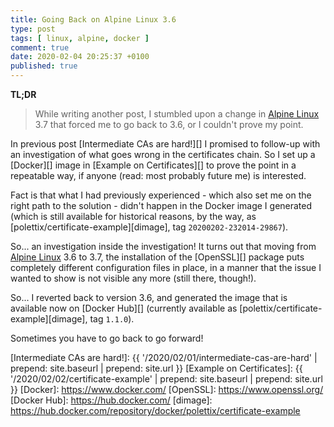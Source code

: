 ```yaml
---
title: Going Back on Alpine Linux 3.6
type: post
tags: [ linux, alpine, docker ]
comment: true
date: 2020-02-04 20:25:37 +0100
published: true
---
```


**TL;DR**

> While writing another post, I stumbled upon a change in [Alpine Linux][]
> 3.7 that forced me to go back to 3.6, or I couldn't prove my point.

In previous post [Intermediate CAs are hard!][] I promised to follow-up with
an investigation of what goes wrong in the certificates chain. So I set up a
[Docker][] image in [Example on Certificates][] to prove the point in a
repeatable way, if anyone (read: most probably future me) is interested.

Fact is that what I had previously experienced - which also set me on the
right path to the solution - didn't happen in the Docker image I generated
(which is still available for historical reasons, by the way, as
[polettix/certificate-example][dimage], tag `20200202-232014-29867`).

So... an investigation inside the investigation! It turns out that moving
from [Alpine Linux][] 3.6 to 3.7, the installation of the [OpenSSL][]
package puts completely different configuration files in place, in a manner
that the issue I wanted to show is not visible any more (still there,
though!).

So... I reverted back to version 3.6, and generated the image that is
available now on [Docker Hub][] (currently available as
[polettix/certificate-example][dimage], tag `1.1.0`).

Sometimes you have to go back to go forward!


[Alpine Linux]: https://www.alpinelinux.org/
[Intermediate CAs are hard!]: {{ '/2020/02/01/intermediate-cas-are-hard' | prepend: site.baseurl | prepend: site.url }}
[Example on Certificates]: {{ '/2020/02/02/certificate-example' | prepend: site.baseurl | prepend: site.url }}
[Docker]: https://www.docker.com/
[OpenSSL]: https://www.openssl.org/
[Docker Hub]: https://hub.docker.com/
[dimage]: https://hub.docker.com/repository/docker/polettix/certificate-example

